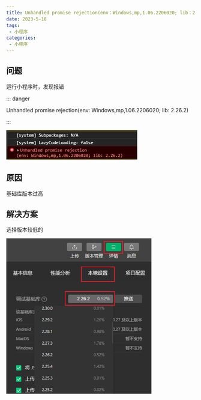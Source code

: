 ```yaml
---
title: Unhandled promise rejection(env：Windows,mp,1.06.2206020; lib：2.26.2)
date: 2023-5-18
tags:
 - 小程序
categories:
 - 小程序
---
```




## 问题

运行小程序时，发现报错

::: danger

Unhandled promise rejection(env: Windows,mp,1.06.2206020; lib: 2.26.2)

:::



![image-20230518102640362](./unhandled_promise_rejection.assets/image-20230518102640362.png)



## 原因

基础库版本过高



## 解决方案

选择版本较低的

![image-20230518102955392](./unhandled_promise_rejection.assets/image-20230518102955392.png)


